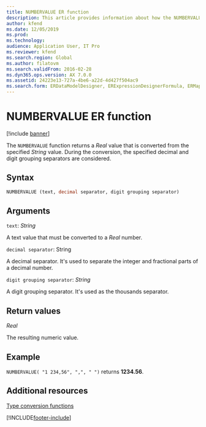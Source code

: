 ```yaml
---
title: NUMBERVALUE ER function
description: This article provides information about how the NUMBERVALUE Electronic reporting (ER) function is used.
author: kfend
ms.date: 12/05/2019
ms.prod: 
ms.technology: 
audience: Application User, IT Pro
ms.reviewer: kfend
ms.search.region: Global
ms.author: filatovm
ms.search.validFrom: 2016-02-28
ms.dyn365.ops.version: AX 7.0.0
ms.assetid: 24223e13-727a-4be6-a22d-4d427f504ac9
ms.search.form: ERDataModelDesigner, ERExpressionDesignerFormula, ERMappedFormatDesigner, ERModelMappingDesigner
---
```


# NUMBERVALUE ER function

[!include [banner](../includes/banner.md)]

The `NUMBERVALUE` function returns a *Real* value that is converted from the specified *String* value. During the conversion, the specified decimal and digit grouping separators are considered.

## Syntax

```vb
NUMBERVALUE (text, decimal separator, digit grouping separator)
```

## Arguments

`text`: *String*

A text value that must be converted to a *Real* number.

`decimal separator`: String

A decimal separator. It's used to separate the integer and fractional parts of a decimal number.

`digit grouping separator`: *String*

A digit grouping separator. It's used as the thousands separator.

## Return values

*Real*

The resulting numeric value.

## Example

`NUMBERVALUE( "1 234,56", ",", " ")` returns **1234.56**.

## Additional resources

[Type conversion functions](er-functions-category-type-conversion.md)


[!INCLUDE[footer-include](../../../includes/footer-banner.md)]

